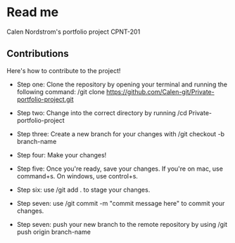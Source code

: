 # Read me

Calen Nordstrom's portfolio project
CPNT-201

## Contributions

Here's how to contribute to the project!

- Step one: Clone the repository by opening your terminal and running the following command: /git clone https://github.com/Calen-git/Private-portfolio-project.git

- Step two: Change into the correct directory by running /cd Private-portfolio-project

- Step three: Create a new branch for your changes with /git checkout -b branch-name

- Step four: Make your changes!

- Step five: Once you're ready, save your changes. If you're on mac, use command+s. On windows, use control+s.

- Step six: use /git add . to stage your changes.

- Step seven: use /git commit -m "commit message here" to commit your changes.

- Step seven: push your new branch to the remote repository by using /git push origin branch-name
